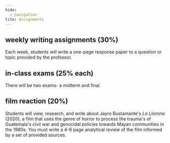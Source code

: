 ```yaml
---
hide:
  - navigation
tite: Assignments
---
```


## weekly writing assignments (30%)

Each week, students will write a one-page response paper to a question or topic provided by the professor.

## in-class exams (25% each)

There will be two exams- a midterm and final. 

## film reaction (20%)

Students will view, research, and write about Jayro Bustamante's *La Llorona* (2020), a film that uses the genre of horror to process the trauma's of Guatemala's civil war and genocidal  policies towards Mayan communities in the 1980s. You must write a 4-6 page analytical review of the film informed by a set of provided sources.